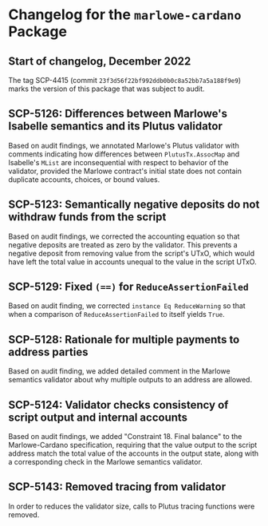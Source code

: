# Changelog for the `marlowe-cardano` Package


## Start of changelog, December 2022

The tag SCP-4415 (commit `23f3d56f22bf992ddb0b0c8a52bb7a5a188f9e9`) marks the version of this package that was subject to audit.


## SCP-5126: Differences between Marlowe's Isabelle semantics and its Plutus validator

Based on audit findings, we annotated Marlowe's Plutus validator with comments indicating how differences between `PlutusTx.AssocMap` and Isabelle's `MList` are inconsequential with respect to behavior of the validator, provided the Marlowe contract's initial state does not contain duplicate accounts, choices, or bound values.


## SCP-5123: Semantically negative deposits do not withdraw funds from the script

Based on audit findings, we corrected the accounting equation so that negative deposits are treated as zero by the validator. This prevents a negative deposit from removing value from the script's UTxO, which would have left the total value in accounts unequal to the value in the script UTxO.


## SCP-5129: Fixed `(==)` for `ReduceAssertionFailed`

Based on audit finding, we corrected `instance Eq ReduceWarning` so that when a comparison of `ReduceAssertionFailed` to itself yields `True`.


## SCP-5128: Rationale for multiple payments to address parties

Based on audit finding, we added detailed comment in the Marlowe semantics validator about why multiple outputs to an address are allowed.


## SCP-5124: Validator checks consistency of script output and internal accounts

Based on audit findings, we added "Constraint 18. Final balance" to the Marlowe-Cardano specification, requiring that the value output to the script address match the total value of the accounts in the output state, along with a corresponding check in the Marlowe semantics validator.


## SCP-5143: Removed tracing from validator

In order to reduces the validator size, calls to Plutus tracing functions were removed.
